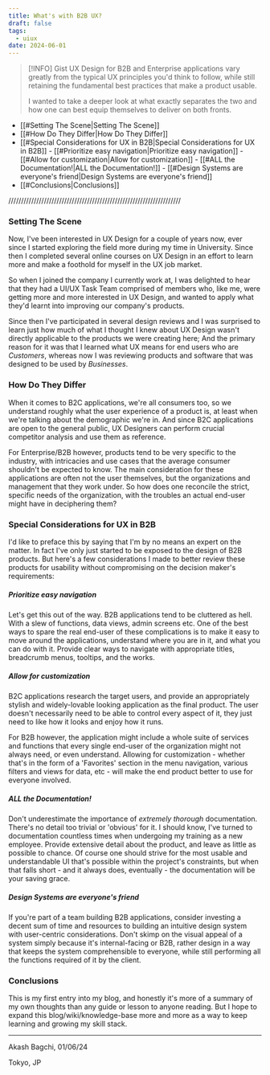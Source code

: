 ```yaml
---
title: What's with B2B UX?
draft: false
tags:
  - uiux
date: 2024-06-01
---
```


> [!INFO] Gist
> UX Design for B2B and Enterprise applications vary greatly from the typical UX principles you'd think to follow, while still retaining the fundamental best practices that make a product usable.
> 
> I wanted to take a deeper look at what exactly separates the two and how one can best equip themselves to deliver on both fronts.

- [[#Setting The Scene|Setting The Scene]]
- [[#How Do They Differ|How Do They Differ]]
- [[#Special Considerations for UX in B2B|Special Considerations for UX in B2B]]
		- [[#Prioritize easy navigation|Prioritize easy navigation]]
		- [[#Allow for customization|Allow for customization]]
		- [[#ALL the Documentation!|ALL the Documentation!]]
		- [[#Design Systems are everyone's friend|Design Systems are everyone's friend]]
- [[#Conclusions|Conclusions]]


////////////////////////////////////////////////////////////////////

### Setting The Scene
Now, I've been interested in UX Design for a couple of years now, ever since I started exploring the field more during my time in University. Since then I completed several online courses on UX Design in an effort to learn more and make a foothold for myself in the UX job market.

So when I joined the company I currently work at, I was delighted to hear that they had a UI/UX Task Team comprised of members who, like me, were getting more and more interested in UX Design, and wanted to apply what they'd learnt into improving our company's products. 

Since then I've participated in several design reviews and I was surprised to learn just how much of what I thought I knew about UX Design wasn't directly applicable to the products we were creating here; And the primary reason for it was that I learned what UX means for end users who are _Customers_, whereas now I was reviewing products and software that was designed to be used by _Businesses_.

### How Do They Differ
When it comes to B2C applications, we're all consumers too, so we understand roughly what the user experience of a product is, at least when we're talking about the demographic we're in. And since B2C applications are open to the general public, UX Designers can perform crucial competitor analysis and use them as reference.

For Enterprise/B2B however, products tend to be very specific to the industry, with intricacies and use cases that the average consumer shouldn't be expected to know. The main consideration for these applications are often not the user themselves, but the organizations and management that they work under. So how does one reconcile the strict, specific needs of the organization, with the troubles an actual end-user might have in deciphering them?

### Special Considerations for UX in B2B
I'd like to preface this by saying that I'm by no means an expert on the matter. In fact I've only just started to be exposed to the design of B2B products. But here's a few considerations I made to better review these products for usability without compromising on the decision maker's requirements:
##### Prioritize easy navigation
Let's get this out of the way. B2B applications tend to be cluttered as hell. With a slew of functions, data views, admin screens etc. One of the best ways to spare the real end-user of these complications is to make it easy to move around the applications, understand where you are in it, and what you can do with it. Provide clear ways to navigate with appropriate titles, breadcrumb menus, tooltips, and the works.

##### Allow for customization
B2C applications research the target users, and provide an appropriately stylish and widely-lovable looking application as the final product. The user doesn't necessarily need to be able to control every aspect of it, they just need to like how it looks and enjoy how it runs.

For B2B however, the application might include a whole suite of services and functions that every single end-user of the organization might not always need, or even understand. Allowing for customization - whether that's in the form of a 'Favorites' section in the menu navigation, various filters and views for data, etc - will make the end product better to use for everyone involved.

##### ALL the Documentation!
Don't underestimate the importance of _extremely thorough_ documentation. There's no detail too trivial or 'obvious' for it. I should know, I've turned to documentation countless times when undergoing my training as a new employee. Provide extensive detail about the product, and leave as little as possible to chance. 
Of course one should strive for the most usable and understandable UI that's possible within the project's constraints, but when that falls short - and it always does, eventually - the documentation will be your saving grace.

##### Design Systems are everyone's friend
If you're part of a team building B2B applications, consider investing a decent sum of time and resources to building an intuitive design system with user-centric considerations. Don't skimp on the visual appeal of a system simply because it's internal-facing or B2B, rather design in a way that keeps the system comprehensible to everyone, while still performing all the functions required of it by the client.

### Conclusions
This is my first entry into my blog, and honestly it's more of a summary of my own thoughts than any guide or lesson to anyone reading. But I hope to expand this blog/wiki/knowledge-base more and more as a way to keep learning and growing my skill stack. 

---
Akash Bagchi, 01/06/24

Tokyo, JP
